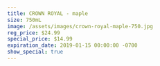 ```yaml
---
title: CROWN ROYAL - maple
size: 750mL
image: /assets/images/crown-royal-maple-750.jpg
reg_price: $24.99
special_price: $14.99
expiration_date: 2019-01-15 00:00:00 -0700
show_special: true
---
```


